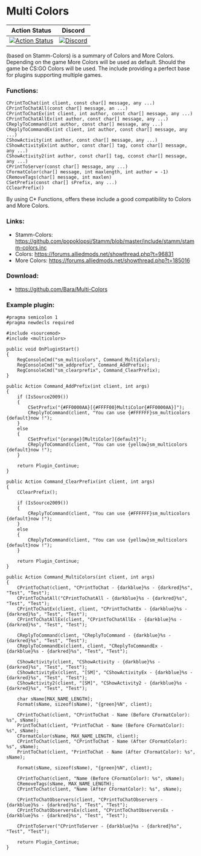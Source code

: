 Multi Colors
============


| Action Status | Discord |
|:-------------:|:-------:|
| [![Action Status](https://github.com/Bara/Multi-Colors/workflows/Compile%20with%20SourceMod/badge.svg)](https://github.com/Bara/Multi-Colors/actions) | [![Discord](https://img.shields.io/discord/388685157286019072.svg)](https://discord.gg/NUMQfgs) |


(based on Stamm-Colors) is a summary of Colors and More Colors. Depending on the game More Colors will be used as default. Should the game be CS:GO Colors will be used. The include providing a perfect base for plugins supporting multiple games.

### Functions:
```sp
CPrintToChat(int client, const char[] message, any ...)
CPrintToChatAll(const char[] message, an ...)
CPrintToChatEx(int client, int author, const char[] message, any ...)
CPrintToChatAllEx(int author, const char[] message, any ...)
CReplyToCommand(int author, const char[] message, any ...)
CReplyToCommandEx(int client, int author, const char[] message, any ...)
CShowActivity(int author, const char[] message, any ...)
CShowActivityEx(int author, const char[] tag, const char[] message, any ...)
CShowActivity2(int author, const char[] tag, cconst char[] message, any ...)
CPrintToServer(const char[] message, any ...)
CFormatColor(char[] message, int maxlength, int author = -1)
CRemoveTags(char[] message, int maxlen)
CSetPrefix(const char[] sPrefix, any ...)
CClearPrefix()
```
By using C* Functions, offers these include a good compatibility to Colors and More Colors.

### Links:
 + Stamm-Colors: https://github.com/popoklopsi/Stamm/blob/master/include/stamm/stamm-colors.inc
 + Colors: https://forums.alliedmods.net/showthread.php?t=96831
 + More Colors: https://forums.alliedmods.net/showthread.php?t=185016

### Download:
 + https://github.com/Bara/Multi-Colors

### Example plugin:
```sp
#pragma semicolon 1
#pragma newdecls required

#include <sourcemod>
#include <multicolors>

public void OnPluginStart()
{
	RegConsoleCmd("sm_multicolors", Command_MultiColors);
	RegConsoleCmd("sm_addprefix", Command_AddPrefix);
	RegConsoleCmd("sm_clearprefix", Command_ClearPrefix);
}

public Action Command_AddPrefix(int client, int args)
{
	if (IsSource2009())
	{
		CSetPrefix("{#FF0000AA}[{#FFFF00}MultiColor{#FF0000AA}]");
		CReplyToCommand(client, "You can use {#FFFFFF}sm_multicolors {default}now !");
	}
	else
	{
		CSetPrefix("{orange}[MultiColor]{default}");
		CReplyToCommand(client, "You can use {yellow}sm_multicolors {default}now !");
	}

	return Plugin_Continue;
}

public Action Command_ClearPrefix(int client, int args)
{
	CClearPrefix();

	if (IsSource2009())
	{
		CReplyToCommand(client, "You can use {#FFFFFF}sm_multicolors {default}now !");
	}
	else
	{
		CReplyToCommand(client, "You can use {yellow}sm_multicolors {default}now !");
	}

	return Plugin_Continue;
}

public Action Command_MultiColors(int client, int args)
{
	CPrintToChat(client, "CPrintToChat - {darkblue}%s - {darkred}%s", "Test", "Test");
	CPrintToChatAll("CPrintToChatAll - {darkblue}%s - {darkred}%s", "Test", "Test");
	CPrintToChatEx(client, client, "CPrintToChatEx - {darkblue}%s - {darkred}%s", "Test", "Test");
	CPrintToChatAllEx(client, "CPrintToChatAllEx - {darkblue}%s - {darkred}%s", "Test", "Test");

	CReplyToCommand(client, "CReplyToCommand - {darkblue}%s - {darkred}%s", "Test", "Test");
	CReplyToCommandEx(client, client, "CReplyToCommandEx - {darkblue}%s - {darkred}%s", "Test", "Test");

	CShowActivity(client, "CShowActivity - {darkblue}%s - {darkred}%s", "Test", "Test");
	CShowActivityEx(client, "[SM]", "CShowActivityEx - {darkblue}%s - {darkred}%s", "Test", "Test");
	CShowActivity2(client, "[SM]", "CShowActivity2 - {darkblue}%s - {darkred}%s", "Test", "Test");

	char sName[MAX_NAME_LENGTH];
	Format(sName, sizeof(sName), "{green}%N", client);

	CPrintToChat(client, "CPrintToChat - Name (Before CFormatColor): %s", sName);
	PrintToChat(client, "PrintToChat - Name (Before CFormatColor): %s", sName);
	CFormatColor(sName, MAX_NAME_LENGTH, client);
	CPrintToChat(client, "CPrintToChat - Name (After CFormatColor): %s", sName);
	PrintToChat(client, "PrintToChat - Name (After CFormatColor): %s", sName);

	Format(sName, sizeof(sName), "{green}%N", client);

	CPrintToChat(client, "Name (Before CFormatColor): %s", sName);
	CRemoveTags(sName, MAX_NAME_LENGTH);
	CPrintToChat(client, "Name (After CFormatColor): %s", sName);

	CPrintToChatObservers(client, "CPrintToChatObservers - {darkblue}%s - {darkred}%s", "Test", "Test");
	CPrintToChatObserversEx(client, "CPrintToChatObserversEx - {darkblue}%s - {darkred}%s", "Test", "Test");

	CPrintToServer("CPrintToServer - {darkblue}%s - {darkred}%s", "Test", "Test");

	return Plugin_Continue;
}
```
